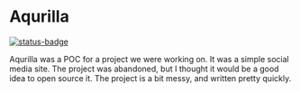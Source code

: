 # Aqurilla

[![status-badge](https://woodpecker.vahngomes.dev/api/badges/VMGWARE/Aqurilla/status.svg)](https://woodpecker.vahngomes.dev/VMGWARE/Aqurilla)

Aqurilla was a POC for a project we were working on. It was a simple social media site. The project was abandoned, but I thought it would be a good idea to open source it. The project is a bit messy, and written pretty quickly.
